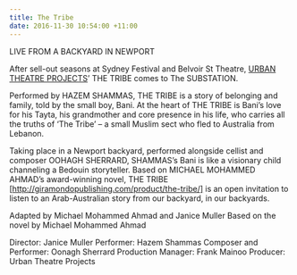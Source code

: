 ```yaml
---
title: The Tribe
date: 2016-11-30 10:54:00 +11:00
---
```


LIVE FROM A BACKYARD IN NEWPORT

After sell-out seasons at Sydney Festival and Belvoir St Theatre, [URBAN THEATRE PROJECTS](http://urbantheatre.com.au)’ THE TRIBE comes to The SUBSTATION.

Performed by HAZEM SHAMMAS, THE TRIBE is a story of belonging and family, told by the small boy, Bani. At the heart of THE TRIBE is Bani’s love for his Tayta, his grandmother and core presence in his life, who carries all the truths of ‘The Tribe’ – a small Muslim sect who fled to Australia from Lebanon. 

Taking place in a Newport backyard, performed alongside cellist and composer OOHAGH SHERRARD, SHAMMAS’s Bani is like a visionary child channeling a Bedouin storyteller. Based on MICHAEL MOHAMMED AHMAD’s award-winning novel, THE TRIBE [http://giramondopublishing.com/product/the-tribe/] is an open invitation to listen to an Arab-Australian story from our backyard, in our backyards. 

Adapted by Michael Mohammed Ahmad and Janice Muller
Based on the novel by Michael Mohammed Ahmad

Director: Janice Muller
Performer: Hazem Shammas
Composer and Performer: Oonagh Sherrard
Production Manager: Frank Mainoo
Producer: Urban Theatre Projects